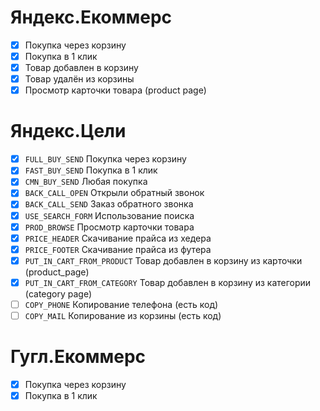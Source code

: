 # Яндекс.Екоммерс
- [x] Покупка через корзину
- [x] Покупка в 1 клик
- [x] Товар добавлен в корзину
- [x] Товар удалён из корзины
- [x] Просмотр карточки товара (product page)

# Яндекс.Цели
- [x] `FULL_BUY_SEND` Покупка через корзину
- [x] `FAST_BUY_SEND` Покупка в 1 клик
- [x] `CMN_BUY_SEND` Любая покупка
- [x] `BACK_CALL_OPEN` Открыли обратный звонок 
- [x] `BACK_CALL_SEND` Заказ обратного звонка 
- [x] `USE_SEARCH_FORM` Использование поиска
- [x] `PROD_BROWSE` Просмотр карточки товара
- [x] `PRICE_HEADER` Скачивание прайса из хедера
- [x] `PRICE_FOOTER` Скачивание прайса из футера
- [x] `PUT_IN_CART_FROM_PRODUCT` Товар добавлен в корзину из карточки (product_page)
- [x] `PUT_IN_CART_FROM_CATEGORY` Товар добавлен в корзину из категории (category page)
- [ ] `COPY_PHONE` Копирование телефона (есть код)
- [ ] `COPY_MAIL` Копирование из корзины (есть код)

# Гугл.Екоммерс
- [x] Покупка через корзину
- [x] Покупка в 1 клик
